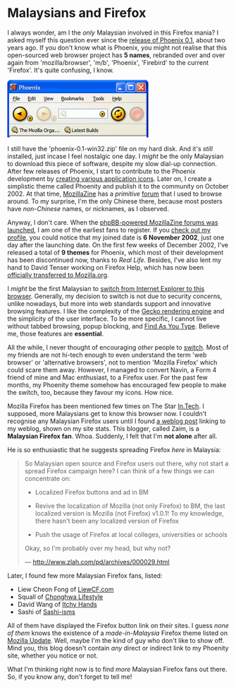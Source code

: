 Malaysians and Firefox
===

I always wonder, am I the *only* Malaysian involved in this Firefox mania? I asked myself this question ever since the [release of Phoenix 0.1](http://mozillazine.org/talkback.html?article=2494 "Phoenix 0.1 Released"), about two years ago. If you don't know what is Phoenix, you might not realise that this open-sourced web browser project has **5 names**, rebranded over and over again from 'mozilla/browser', 'm/b', 'Phoenix', 'Firebird' to the current 'Firefox'. It's quite confusing, I know.

![Phoenix 0.1 on Windows XP](../images/screenshots/software/phoenix_0.1.png)

I still have the 'phoenix-0.1-win32.zip' file on my hard disk. And it's *still* installed, just incase I feel nostalgic one day. I *might* be the only Malaysian to download this piece of software, despite my slow dial-up connection. After few releases of Phoenix, I start to contribute to the Phoenix development by [creating various application icons](http://www.deftone.com/blogzilla/archives/change_the_phoenix_icon.html "Change the Phoenix Icon"). Later on, I create a simplistic theme called Phoenity and publish it to the community on October 2002. At that time, [MozillaZine](http://mozillazine.org/) has a *primitive* [forum](http://mozillazine.org/talkback.html?article=2096 "Forums Arrive!") that I used to browse around. To my surprise, I'm the only Chinese there, because most posters have *non-Chinese* names, or nicknames, as I observed.

Anyway, I don't care. When the [phpBB-powered MozillaZine forums was launched](http://mozillazine.org/talkback.html?article=2638 "New Forums Now Open!"), I am one of the earliest fans to register. If you [check out my profile](http://forums.mozillazine.org/profile.php?mode=viewprofile&u=370 "cheeaun's profile"), you could notice that my joined date is **6 November 2002**, just one day after the launching date. On the first few weeks of December 2002, I've released a total of **9 themes** for Phoenix, which most of their development has been discontinued now, thanks to *Real Life*. Besides, I've also lent my hand to David Tenser working on Firefox Help, which has now been [officially transferred to Mozilla.org](http://weblogs.mozillazine.org/djst/archives/006640.html "texturizer.net -> mozilla.org").

I *might* be the first Malaysian to [switch from Internet Explorer to this browser](http://mozilla.org/products/firefox/switch.html "Switching from Internet Explorer to Mozilla Firefox"). Generally, my decision to switch is not due to security concerns, unlike nowadays, but more into web standards support and innovative browsing features. I like the complexity of the [Gecko rendering engine](http://mozilla.org/newlayout/ "Mozilla Layout Engine") and the simplicity of the user interface. To be more specific, I cannot live without tabbed browsing, popup blocking, and [Find As You Type](http://mozilla.org/access/type-ahead/). Believe me, those features are **essential**.

All the while, I never thought of encouraging *other* people to [switch](http://switch2firefox.com/ "Switch2Firefox"). Most of my friends are not hi-tech enough to even understand the term 'web browser' or 'alternative browsers', not to mention 'Mozilla Firefox' which could scare them away. However, I managed to convert Navin, a Form 4 friend of mine and Mac enthusiast, to a Firefox user. For the past few months, my Phoenity theme somehow has encouraged few people to make the switch, too, because they favour my icons. How nice.

Mozilla Firefox has been mentioned few times on The Star [In.Tech](http://star-techcentral.com/ "Star Tech Central"). I supposed, more Malaysians get to know this browser now. I couldn't recognise any Malaysian Firefox users until I found [a weblog post](http://www.zlah.com/pd/archives/000029.html "Spread the Fox") linking to my weblog, shown on my site stats. This blogger, called Zaim, is a **Malaysian Firefox fan**. Whoa. Suddenly, I felt that I'm **not alone** after all.

He is so enthusiastic that he suggests spreading Firefox *here* in Malaysia:

> So Malaysian open source and Firefox users out there, why not start a spread Firefox campaign here? I can think of a few things we can concentrate on:
>
> - Localized Firefox buttons and ad in BM
>
> - Revive the localization of Mozilla (not only Firefox) to BM, the last localized version is Mozilla (not Firefox) v1.0.1! To my knowledge, there hasn't been any localized version of Firefox
>
> - Push the usage of Firefox at local colleges, universities or schools
>
> Okay, so I'm probably over my head, but why not?
>
> — <http://www.zlah.com/pd/archives/000029.html>

Later, I found few more Malaysian Firefox fans, listed:

- Liew Cheon Fong of [LiewCF.com](http://liewcf.com/)
- Squall of [Chonghwa Lifestyle](http://chonghwa.blogspot.com/)
- David Wang of [Itchy Hands](http://www.itchyhands.com/)
- Sashi of [Sashi-isms](http://sashiweb.com/)

All of them have displayed the Firefox button link on their sites. I guess *none of them* knows the existence of a *made-in-Malaysia* Firefox theme listed on [Mozilla Update](http://update.mozilla.org/). Well, maybe I'm the kind of guy who don't like to show off. Mind you, this blog doesn't contain *any* direct or indirect link to my Phoenity site, whether you notice or not.

What I'm thinking right now is to find *more* Malaysian Firefox fans out there. So, if you know any, don't forget to tell me!
